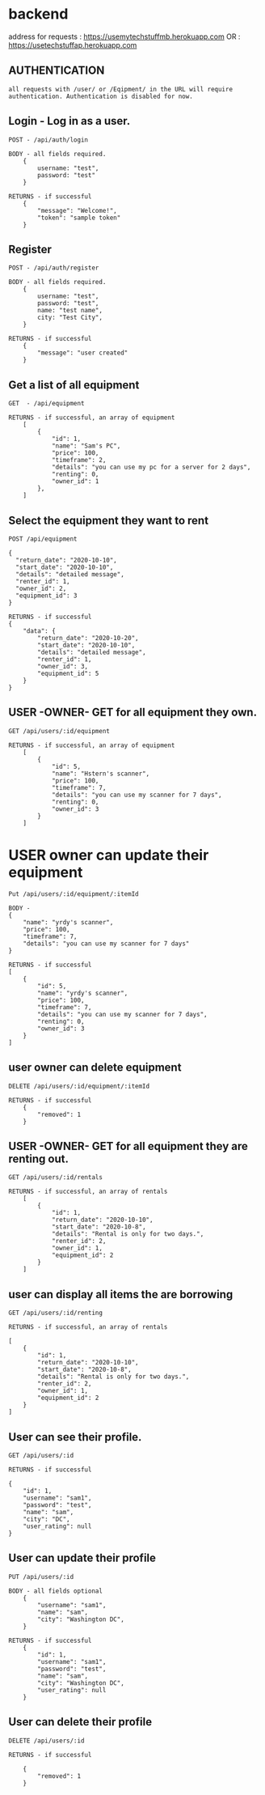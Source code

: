 # backend
address for requests : https://usemytechstuffmb.herokuapp.com
                OR   : https://usetechstuffap.herokuapp.com


## AUTHENTICATION 
    all requests with /user/ or /Eqipment/ in the URL will require authentication. Authentication is disabled for now.

## Login - Log in as a user. 
    POST - /api/auth/login

    BODY - all fields required.
        {
            username: "test",
            password: "test"
        }

    RETURNS - if successful
        {
            "message": "Welcome!",
            "token": "sample token"
        }

## Register
    POST - /api/auth/register

    BODY - all fields required. 
        {
            username: "test",
            password: "test",
            name: "test name",
            city: "Test City",
        }

    RETURNS - if successful
        {
            "message": "user created"
        }


## Get a list of all equipment
    GET  - /api/equipment
     
    RETURNS - if successful, an array of equipment
        [
            {
                "id": 1,
                "name": "Sam's PC",
                "price": 100,
                "timeframe": 2,
                "details": "you can use my pc for a server for 2 days",
                "renting": 0,
                "owner_id": 1
            },
        ]

## Select the equipment they want to rent 
    POST /api/equipment

    {
      "return_date": "2020-10-10",
      "start_date": "2020-10-10",
      "details": "detailed message",
      "renter_id": 1,
      "owner_id": 2,
      "equipment_id": 3
    }

    RETURNS - if successful
    {
        "data": {
            "return_date": "2020-10-20",
            "start_date": "2020-10-10",
            "details": "detailed message",
            "renter_id": 1,
            "owner_id": 3,
            "equipment_id": 5
        }
    }


## USER -OWNER- GET for all equipment they own.
    GET /api/users/:id/equipment

    RETURNS - if successful, an array of equipment
        [
            {
                "id": 5,
                "name": "Hstern's scanner",
                "price": 100,
                "timeframe": 7,
                "details": "you can use my scanner for 7 days",
                "renting": 0,
                "owner_id": 3
            }
        ]

# USER owner can update their equipment
    Put /api/users/:id/equipment/:itemId

    BODY - 
    {
        "name": "yrdy's scanner",
        "price": 100,
        "timeframe": 7,
        "details": "you can use my scanner for 7 days"
    }

    RETURNS - if successful
    [
        {
            "id": 5,
            "name": "yrdy's scanner",
            "price": 100,
            "timeframe": 7,
            "details": "you can use my scanner for 7 days",
            "renting": 0,
            "owner_id": 3
        }
    ]


## user owner can delete equipment
    DELETE /api/users/:id/equipment/:itemId

    RETURNS - if successful
        {
            "removed": 1
        }

## USER -OWNER- GET for all equipment they are renting out.
    GET /api/users/:id/rentals

    RETURNS - if successful, an array of rentals
        [
            {
                "id": 1,
                "return_date": "2020-10-10",
                "start_date": "2020-10-8",
                "details": "Rental is only for two days.",
                "renter_id": 2,
                "owner_id": 1,
                "equipment_id": 2
            }
        ]

## user can display all items the are borrowing
    GET /api/users/:id/renting

    RETURNS - if successful, an array of rentals

    [
        {
            "id": 1,
            "return_date": "2020-10-10",
            "start_date": "2020-10-8",
            "details": "Rental is only for two days.",
            "renter_id": 2,
            "owner_id": 1,
            "equipment_id": 2
        }
    ]

## User can see their profile.
    GET /api/users/:id

    RETURNS - if successful

    {
        "id": 1,
        "username": "sam1",
        "password": "test",
        "name": "sam",
        "city": "DC",
        "user_rating": null
    }

## User can update their profile
    PUT /api/users/:id

    BODY - all fields optional
        {
            "username": "sam1",
            "name": "sam",
            "city": "Washington DC",
        }

    RETURNS - if successful
        {
            "id": 1,
            "username": "sam1",
            "password": "test",
            "name": "sam",
            "city": "Washington DC",
            "user_rating": null
        }

## User can delete their profile
    DELETE /api/users/:id

    RETURNS - if successful

        {
            "removed": 1
        }
